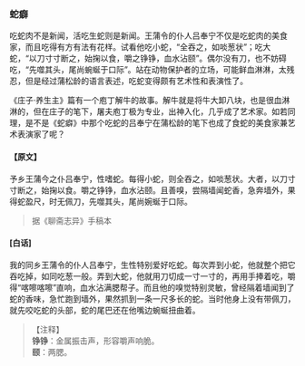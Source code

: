 <script type="text/javascript">
    var head = document.getElementsByTagName('head')[0];
    cssURL = '/public/liao.css';
    linkTag = document.createElement('link');
    linkTag.href = cssURL;
    linkTag.setAttribute('type','text/css');
    linkTag.setAttribute('rel','stylesheet');
    head.appendChild(linkTag);
</script>
### 蛇癖

吃蛇肉不是新闻，活吃生蛇则是新闻。王蒲令的仆人吕奉宁不仅是吃蛇肉的美食家，而且吃得有方有法有花样。试看他吃小蛇，“全吞之，如啖葱状”；吃大蛇，“以刀寸寸断之，始掬以食，嚼之铮铮，血水沾颐”。偶尔没有刀，也不妨碍吃，“先噬其头，尾尚蜿蜒于口际”。站在动物保护者的立场，可能鲜血淋淋，太残忍，但是经过蒲松龄的语言表述，吃蛇变得颇有艺术性和表演性了。

《庄子·养生主》篇有一个庖丁解牛的故事。解牛就是将牛大卸八块，也是很血淋淋的，但在庄子的笔下，屠夫庖丁极为专业，出神入化，几乎成了艺术家。如若同理，是不是《蛇癖》中那个吃蛇的吕奉宁在蒲松龄的笔下也成了食蛇的美食家兼艺术表演家了呢？

#### 【原文】
<section>

予乡王蒲今之仆吕奉宁，性嗜蛇。每得小蛇，则全吞之，如啖葱状。大者，以刀寸寸断之，始掬以食。嚼之铮铮，血水沾颐。且善嗅，尝隔墙闻蛇香，急奔墙外，果得蛇盈尺，时无佩刀，先噬其头，尾尚婉蜒于口际。

</section>

> 据《聊斋志异》手稿本

#### [白话]
<aside>

我的同乡王蒲令的仆人吕奉宁，生性特别爱好吃蛇。每次弄到小蛇，他就整个把它吞吃掉，如同吃葱一般。弄到大蛇，他就用刀切成一寸一寸的，再用手捧着吃，嚼得“喀嚓喀嚓”直响，血水沾满腮帮子。而且他的嗅觉特别灵敏，曾经隔着墙闻到了蛇的香味，急忙跑到墙外，果然抓到一条一尺多长的蛇。当时他身上没有带佩刀，就先咬吃蛇的头部，蛇的尾巴还在他嘴边蜿蜒扭曲着。

</aside>

> 【注释】  
<b>铮铮</b>：金属振击声，形容嚼声响脆。  
<b>颐</b>：两腮。  